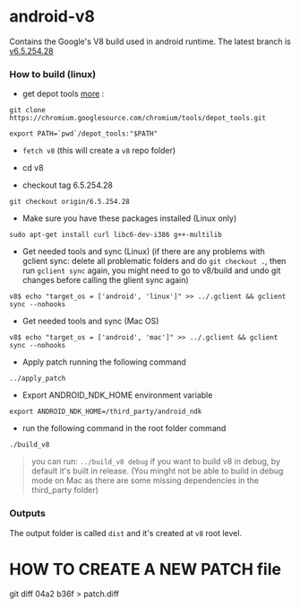 # android-v8
Contains the Google's V8 build used in android runtime. The latest branch is [v6.5.254.28](https://github.com/NativeScript/android-v8/tree/trifonov/6.5.254.28)

### How to build (linux)

* get depot tools [more](https://www.chromium.org/developers/how-tos/install-depot-tools) :
```
git clone https://chromium.googlesource.com/chromium/tools/depot_tools.git

export PATH=`pwd`/depot_tools:"$PATH"
```

* `fetch v8` (this will create a `v8` repo folder)
* cd v8

* checkout tag 6.5.254.28
```
git checkout origin/6.5.254.28
```

* Make sure you have these packages installed (Linux only)
```
sudo apt-get install curl libc6-dev-i386 g++-multilib
```

* Get needed tools and sync (Linux) (if there are any problems with gclient sync: delete all problematic folders and do `git checkout .`, then run `gclient sync` again, you might need to go to v8/build and undo git changes before calling the glient sync again)
```
v8$ echo "target_os = ['android', 'linux']" >> ../.gclient && gclient sync --nohooks
```

* Get needed tools and sync (Mac OS)
```
v8$ echo "target_os = ['android', 'mac']" >> ../.gclient && gclient sync --nohooks
```

* Apply patch running the following command
```
../apply_patch
```

* Export ANDROID_NDK_HOME environment variable
```
export ANDROID_NDK_HOME=/third_party/android_ndk
```

* run the following command in the root folder command
```
./build_v8
```
> you can run: `../build_v8 debug` if you want to build v8 in debug, by default it's built in release. (You minght not be able to build in debug mode on Mac as there are some missing dependencies in the third_party folder)

### Outputs

The output folder is called `dist` and it's created at `v8` root level.



# HOW TO CREATE A NEW PATCH file

git diff 04a2 b36f > patch.diff
